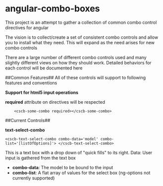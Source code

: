 angular-combo-boxes
===================

This project is an attempt to gather a collection of common combo control directives for angular

The vision is to collect/create a set of consistent combo controls and allow you to install what they need.
This will expand as the need arises for new combo controls

There are a large number of different combo controls used and many slightly different views on how they should work.
Detailed behaviors for each control will be documented here

##Common Features##
All of these controls will support to following features and conventions

**Support for html5 input operations**

**required** attribute on directives will be respected

```
    <cscb-some-combo required></cscb-some-combo>
```

##Current Controls##

**text-select-combo**

```
<cscb-text-select-combo combo-data='model' combo-list='[listOfOptions]'> </cscb-text-select-combo>
```

This is a text box with a drop down of "quick fills" to its right.
Data: User input is gathered from the text box

- **combo-data**: The model to be bound to the input
- **combo-list**: A flat array of values for the select box (ng-options not currently supported)
